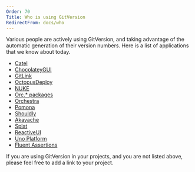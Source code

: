 ```yaml
---
Order: 70
Title: Who is using GitVersion
RedirectFrom: docs/who
---
```


Various people are actively using GitVersion, and taking advantage of the
automatic generation of their version numbers.  Here is a list of applications
that we know about today.

*   [Catel](https://github.com/catel/catel)
*   [ChocolateyGUI](https://github.com/chocolatey/ChocolateyGUI)
*   [GitLink](https://github.com/GitTools/GitLink)
*   [OctopusDeploy](https://github.com/OctopusDeploy)
*   [NUKE](https://nuke.build)
*   [Orc.\* packages](https://github.com/wildgums?query=orc)
*   [Orchestra](https://github.com/wildgums/orchestra)
*   [Pomona](http://pomona.io/)
*   [Shouldly](https://github.com/shouldly/shouldly)
*   [Akavache](https://github.com/akavache/akavache)
*   [Splat](https://github.com/paulcbetts/splat)
*   [ReactiveUI](https://github.com/reactiveui/reactiveui)
*   [Uno Platform](https://platform.uno/)
*   [Fluent Assertions](https://fluentassertions.com)

If you are using GitVersion in your projects, and you are not listed above,
please feel free to add a link to your project.

